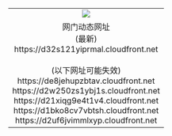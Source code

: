 ﻿<table>
  <tr></tr>
  <tr><td colspan=2 align=center><img src="https://d32s121yiprmal.cloudfront.net/Up/oGate.jpg" /></td></tr>
  <tr><td colspan=2 align=center>网门动态网址<br/>(最新)
<br>https://d32s121yiprmal.cloudfront.net
<br/><br/>(以下网址可能失效)
<br>https://de8jehupzbtav.cloudfront.net
<br>https://d2w250zs1ybj1s.cloudfront.net
<br>https://d21xiqg9e4t1v4.cloudfront.net
<br>https://d1bko8cv7vbtsh.cloudfront.net
<br>https://d2uf6jvimmlxyp.cloudfront.net
    </td>
  </tr>
</table>
